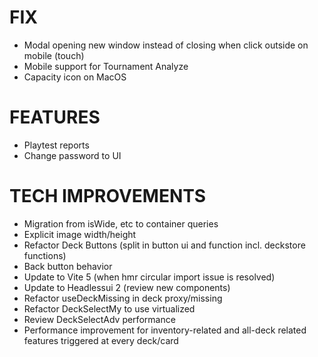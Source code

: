 # FIX
- Modal opening new window instead of closing when click outside on mobile (touch)
- Mobile support for Tournament Analyze
- Capacity icon on MacOS

# FEATURES
- Playtest reports
- Change password to UI

# TECH IMPROVEMENTS
- Migration from isWide, etc to container queries
- Explicit image width/height
- Refactor Deck Buttons (split in button ui and function incl. deckstore functions)
- Back button behavior
- Update to Vite 5 (when hmr circular import issue is resolved)
- Update to Headlessui 2 (review new components)
- Refactor useDeckMissing in deck proxy/missing
- Refactor DeckSelectMy to use virtualized
- Review DeckSelectAdv performance
- Performance improvement for inventory-related and all-deck related features triggered at every deck/card
